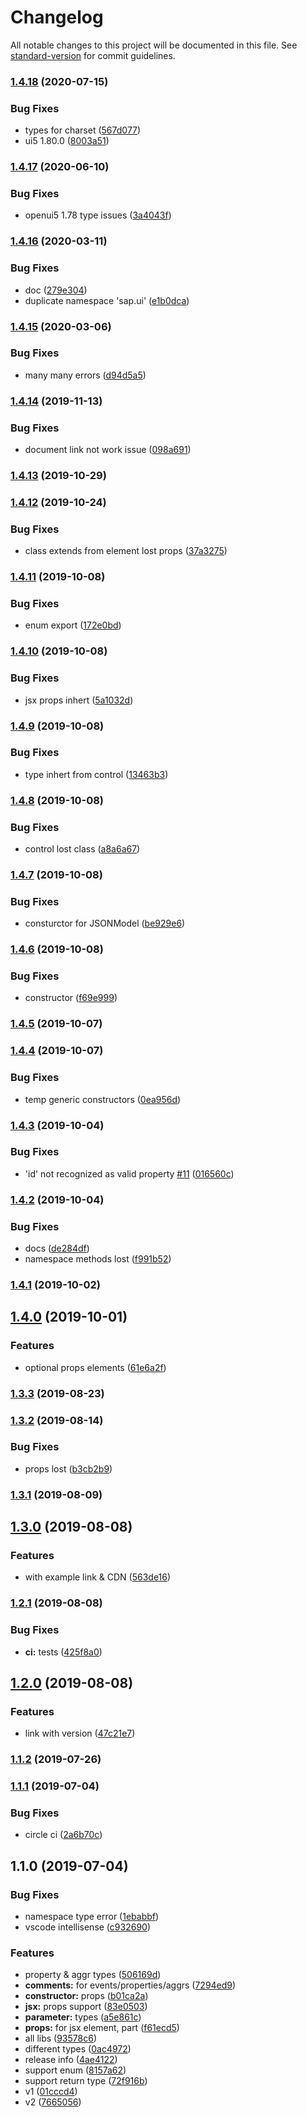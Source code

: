 # Changelog

All notable changes to this project will be documented in this file. See [standard-version](https://github.com/conventional-changelog/standard-version) for commit guidelines.

### [1.4.18](https://github.com/ui5-next/types/compare/v1.4.17...v1.4.18) (2020-07-15)


### Bug Fixes

* types for charset ([567d077](https://github.com/ui5-next/types/commit/567d077d269f2f4110a247a5a6474e2b6657d3ae))
* ui5 1.80.0 ([8003a51](https://github.com/ui5-next/types/commit/8003a51ffba732abb7a84884355d36c6cf4f8eba))

### [1.4.17](https://github.com/ui5-next/types/compare/v1.4.16...v1.4.17) (2020-06-10)


### Bug Fixes

* openui5 1.78 type issues ([3a4043f](https://github.com/ui5-next/types/commit/3a4043fcf8a19361259a9c83eb2f873d63c0730a))

### [1.4.16](https://github.com/ui5-next/types/compare/v1.4.15...v1.4.16) (2020-03-11)


### Bug Fixes

* doc ([279e304](https://github.com/ui5-next/types/commit/279e3046f5044c6df13ac82b7d3e8cb09a94c251))
* duplicate namespace 'sap.ui' ([e1b0dca](https://github.com/ui5-next/types/commit/e1b0dca658d89569f4be051454285701d66c1872))

### [1.4.15](https://github.com/ui5-next/types/compare/v1.4.14...v1.4.15) (2020-03-06)


### Bug Fixes

* many many errors ([d94d5a5](https://github.com/ui5-next/types/commit/d94d5a50a2a257882885efbf0301cd2f7727ffb5))

### [1.4.14](https://github.com/ui5-next/types/compare/v1.4.13...v1.4.14) (2019-11-13)


### Bug Fixes

* document link not work issue ([098a691](https://github.com/ui5-next/types/commit/098a691))



### [1.4.13](https://github.com/ui5-next/types/compare/v1.4.12...v1.4.13) (2019-10-29)



### [1.4.12](https://github.com/ui5-next/types/compare/v1.4.11...v1.4.12) (2019-10-24)


### Bug Fixes

* class extends from element lost props ([37a3275](https://github.com/ui5-next/types/commit/37a3275))



### [1.4.11](https://github.com/ui5-next/types/compare/v1.4.10...v1.4.11) (2019-10-08)


### Bug Fixes

* enum export ([172e0bd](https://github.com/ui5-next/types/commit/172e0bd))



### [1.4.10](https://github.com/ui5-next/types/compare/v1.4.9...v1.4.10) (2019-10-08)


### Bug Fixes

* jsx props inhert ([5a1032d](https://github.com/ui5-next/types/commit/5a1032d))



### [1.4.9](https://github.com/ui5-next/types/compare/v1.4.8...v1.4.9) (2019-10-08)


### Bug Fixes

* type inhert from control ([13463b3](https://github.com/ui5-next/types/commit/13463b3))



### [1.4.8](https://github.com/ui5-next/types/compare/v1.4.7...v1.4.8) (2019-10-08)


### Bug Fixes

* control lost class ([a8a6a67](https://github.com/ui5-next/types/commit/a8a6a67))



### [1.4.7](https://github.com/ui5-next/types/compare/v1.4.6...v1.4.7) (2019-10-08)


### Bug Fixes

* consturctor for JSONModel ([be929e6](https://github.com/ui5-next/types/commit/be929e6))



### [1.4.6](https://github.com/ui5-next/types/compare/v1.4.5...v1.4.6) (2019-10-08)


### Bug Fixes

* constructor ([f69e999](https://github.com/ui5-next/types/commit/f69e999))



### [1.4.5](https://github.com/ui5-next/types/compare/v1.4.4...v1.4.5) (2019-10-07)



### [1.4.4](https://github.com/ui5-next/types/compare/v1.4.3...v1.4.4) (2019-10-07)


### Bug Fixes

* temp generic constructors ([0ea956d](https://github.com/ui5-next/types/commit/0ea956d))



### [1.4.3](https://github.com/ui5-next/types/compare/v1.4.2...v1.4.3) (2019-10-04)


### Bug Fixes

* 'id' not recognized as valid property [#11](https://github.com/ui5-next/types/issues/11) ([016560c](https://github.com/ui5-next/types/commit/016560c))



### [1.4.2](https://github.com/ui5-next/types/compare/v1.4.1...v1.4.2) (2019-10-04)


### Bug Fixes

* docs ([de284df](https://github.com/ui5-next/types/commit/de284df))
* namespace methods lost ([f991b52](https://github.com/ui5-next/types/commit/f991b52))



### [1.4.1](https://github.com/ui5-next/types/compare/v1.4.0...v1.4.1) (2019-10-02)



## [1.4.0](https://github.com/ui5-next/types/compare/v1.3.3...v1.4.0) (2019-10-01)


### Features

* optional props elements ([61e6a2f](https://github.com/ui5-next/types/commit/61e6a2f))



### [1.3.3](https://github.com/ui5-next/types/compare/v1.3.2...v1.3.3) (2019-08-23)



### [1.3.2](https://github.com/ui5-next/types/compare/v1.3.1...v1.3.2) (2019-08-14)


### Bug Fixes

* props lost ([b3cb2b9](https://github.com/ui5-next/types/commit/b3cb2b9))



### [1.3.1](https://github.com/ui5-next/types/compare/v1.3.0...v1.3.1) (2019-08-09)



## [1.3.0](https://github.com/ui5-next/types/compare/v1.2.1...v1.3.0) (2019-08-08)


### Features

* with example link & CDN ([563de16](https://github.com/ui5-next/types/commit/563de16))



### [1.2.1](https://github.com/ui5-next/types/compare/v1.2.0...v1.2.1) (2019-08-08)


### Bug Fixes

* **ci:** tests ([425f8a0](https://github.com/ui5-next/types/commit/425f8a0))



## [1.2.0](https://github.com/ui5-next/types/compare/v1.1.2...v1.2.0) (2019-08-08)


### Features

* link with version ([47c21e7](https://github.com/ui5-next/types/commit/47c21e7))



### [1.1.2](https://github.com/ui5-next/types/compare/v1.1.1...v1.1.2) (2019-07-26)



### [1.1.1](https://github.com/ui5-next/types/compare/v1.1.0...v1.1.1) (2019-07-04)


### Bug Fixes

* circle ci ([2a6b70c](https://github.com/ui5-next/types/commit/2a6b70c))



## 1.1.0 (2019-07-04)


### Bug Fixes

* namespace type error ([1ebabbf](https://github.com/ui5-next/types/commit/1ebabbf))
* vscode intellisense ([c932690](https://github.com/ui5-next/types/commit/c932690))


### Features

* property & aggr types ([506169d](https://github.com/ui5-next/types/commit/506169d))
* **comments:** for events/properties/aggrs ([7294ed9](https://github.com/ui5-next/types/commit/7294ed9))
* **constructor:** props ([b01ca2a](https://github.com/ui5-next/types/commit/b01ca2a))
* **jsx:** props support ([83e0503](https://github.com/ui5-next/types/commit/83e0503))
* **parameter:** types ([a5e861c](https://github.com/ui5-next/types/commit/a5e861c))
* **props:** for jsx element, part ([f61ecd5](https://github.com/ui5-next/types/commit/f61ecd5))
* all libs ([93578c6](https://github.com/ui5-next/types/commit/93578c6))
* different types ([0ac4972](https://github.com/ui5-next/types/commit/0ac4972))
* release info ([4ae4122](https://github.com/ui5-next/types/commit/4ae4122))
* support enum ([8157a62](https://github.com/ui5-next/types/commit/8157a62))
* support return type ([72f916b](https://github.com/ui5-next/types/commit/72f916b))
* v1 ([01cccd4](https://github.com/ui5-next/types/commit/01cccd4))
* v2 ([7665056](https://github.com/ui5-next/types/commit/7665056))
